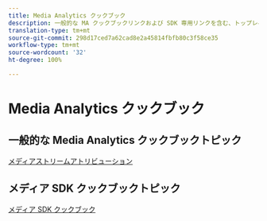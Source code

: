 ```yaml
---
title: Media Analytics クックブック
description: 一般的な MA クックブックリンクおよび SDK 専用リンクを含む、トップレベルクックブックページです。
translation-type: tm+mt
source-git-commit: 298d17ced7a62cad8e2a45814fbfb80c3f58ce35
workflow-type: tm+mt
source-wordcount: '32'
ht-degree: 100%

---
```



# Media Analytics クックブック

## 一般的な Media Analytics クックブックトピック

[メディアストリームアトリビューション](/help/media-analytics-cookbook/media-dimensions.md)

## メディア SDK クックブックトピック

[メディア SDK クックブック](/help/sdk-implement/cookbook/sdk-cookbook-overview.md)
